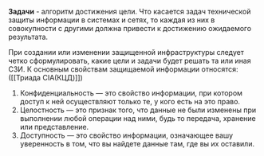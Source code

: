 **Задачи** - алгоритм достижения цели. Что касается задач технической защиты информации в системах и сетях, то каждая из них в совокупности с другими должна привести к достижению ожидаемого результата.

При создании или изменении защищенной инфраструктуры следует четко сформулировать, какие цели и задачи будет решать та или иная СЗИ. К основным свойствам защищаемой информации относятся: ([[Триада CIA(КЦД)]])

1. Конфиденциальность — это свойство информации, при котором доступ к ней осуществляют только те, у кого есть на это право.
2. Целостность — это признак того, что данные не были изменены при выполнении любой операции над ними, будь то передача, хранение или представление.
3. Доступность — это свойство информации, означающее вашу уверенность в том, что вы найдете данные там, где вы их оставили.

